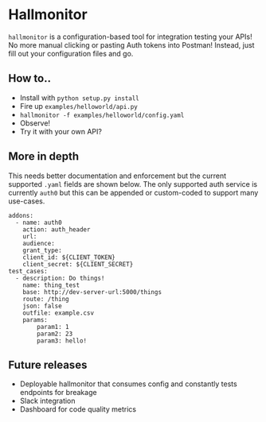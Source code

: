 # Hallmonitor

`hallmonitor` is a configuration-based tool for integration testing your APIs! No more manual clicking or pasting Auth tokens into Postman! Instead, just fill out your configuration files and go.

## How to..
- Install with `python setup.py install`
- Fire up `examples/helloworld/api.py`
- `hallmonitor -f examples/helloworld/config.yaml`
- Observe!
- Try it with your own API?

## More in depth

This needs better documentation and enforcement but the current supported `.yaml` fields are shown below. The only supported auth service is currently `auth0` but this can be appended or custom-coded to support many use-cases.

```
addons:
  - name: auth0
    action: auth_header
    url:
    audience:
    grant_type:
    client_id: ${CLIENT_TOKEN}
    client_secret: ${CLIENT_SECRET}
test_cases:
  - description: Do things!
    name: thing_test
    base: http://dev-server-url:5000/things
    route: /thing
    json: false
    outfile: example.csv
    params:
        param1: 1
        param2: 23
        param3: hello!
```


## Future releases
- Deployable hallmonitor that consumes config and constantly tests endpoints for breakage
- Slack integration
- Dashboard for code quality metrics
